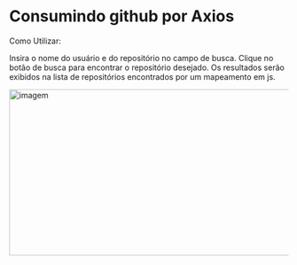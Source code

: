 # Consumindo github por Axios

Como Utilizar:

Insira o nome do usuário e do repositório no campo de busca.
Clique no botão de busca para encontrar o repositório desejado.
Os resultados serão exibidos na lista de repositórios encontrados por um mapeamento em js.

<img width="864" alt="imagem" src="https://github.com/moisesdreckmann/apiGit/assets/95986307/a6449aa5-f375-4946-b7ff-f7393775ea98" width="300px" height="300px">
